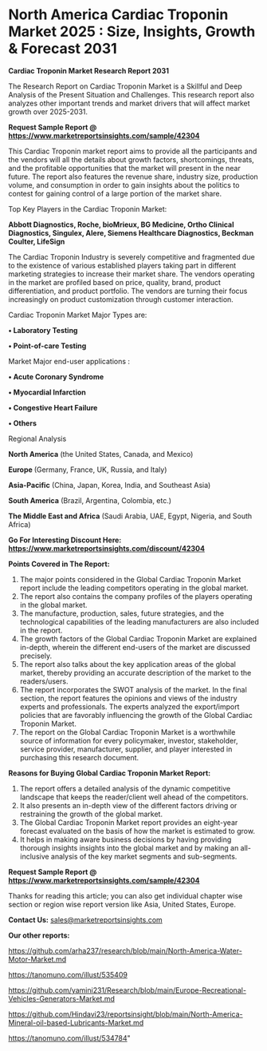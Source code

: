# North America Cardiac Troponin Market 2025 : Size, Insights, Growth & Forecast 2031

<strong>Cardiac Troponin Market Research Report 2031</strong>

The Research Report on Cardiac Troponin Market is a Skillful and Deep Analysis of the Present Situation and Challenges. This research report also analyzes other important trends and market drivers that will affect market growth over 2025-2031.

<strong>Request Sample Report @ <a href=https://www.marketreportsinsights.com/sample/42304>https://www.marketreportsinsights.com/sample/42304</a></strong>

This Cardiac Troponin market report aims to provide all the participants and the vendors will all the details about growth factors, shortcomings, threats, and the profitable opportunities that the market will present in the near future. The report also features the revenue share, industry size, production volume, and consumption in order to gain insights about the politics to contest for gaining control of a large portion of the market share.

Top Key Players in the Cardiac Troponin Market:

<strong>Abbott Diagnostics, Roche, bioMrieux, BG Medicine, Ortho Clinical Diagnostics, Singulex, Alere, Siemens Healthcare Diagnostics, Beckman Coulter, LifeSign</strong>

The Cardiac Troponin Industry is severely competitive and fragmented due to the existence of various established players taking part in different marketing strategies to increase their market share. The vendors operating in the market are profiled based on price, quality, brand, product differentiation, and product portfolio. The vendors are turning their focus increasingly on product customization through customer interaction.

Cardiac Troponin Market Major Types are:

<strong>•  Laboratory Testing

•  Point-of-care Testing</strong>

Market Major end-user applications :

<strong>•  Acute Coronary Syndrome

•  Myocardial Infarction

•  Congestive Heart Failure

•  Others</strong>

Regional Analysis

</u><strong><b>North America</b></strong> (the United States, Canada, and Mexico)

<strong><b>Europe </b></strong>(Germany, France, UK, Russia, and Italy)

<strong><b>Asia-Pacific</b></strong> (China, Japan, Korea, India, and Southeast Asia)

<strong><b>South America</b></strong> (Brazil, Argentina, Colombia, etc.)

<strong><b>The Middle East and Africa</b></strong> (Saudi Arabia, UAE, Egypt, Nigeria, and South Africa)

<strong>Go For Interesting Discount Here: <a href=https://www.marketreportsinsights.com/discount/42304>https://www.marketreportsinsights.com/discount/42304</a></strong>

<strong>Points Covered in The Report:</strong>
<ol>
  <li>The major points considered in the Global Cardiac Troponin Market report include the leading competitors operating in the global market.</li>
  <li>The report also contains the company profiles of the players operating in the global market.</li>
  <li>The manufacture, production, sales, future strategies, and the technological capabilities of the leading manufacturers are also included in the report.</li>
  <li>The growth factors of the Global Cardiac Troponin Market are explained in-depth, wherein the different end-users of the market are discussed precisely.</li>
  <li>The report also talks about the key application areas of the global market, thereby providing an accurate description of the market to the readers/users.</li>
  <li>The report incorporates the SWOT analysis of the market. In the final section, the report features the opinions and views of the industry experts and professionals. The experts analyzed the export/import policies that are favorably influencing the growth of the Global Cardiac Troponin Market.</li>
  <li>The report on the Global Cardiac Troponin Market is a worthwhile source of information for every policymaker, investor, stakeholder, service provider, manufacturer, supplier, and player interested in purchasing this research document.</li>
</ol>
<strong>Reasons for Buying Global Cardiac Troponin Market Report:</strong>

<ol>
  <li>The report offers a detailed analysis of the dynamic competitive landscape that keeps the reader/client well ahead of the competitors.</li>
  <li>It also presents an in-depth view of the different factors driving or restraining the growth of the global market.</li>
  <li>The Global Cardiac Troponin Market report provides an eight-year forecast evaluated on the basis of how the market is estimated to grow.</li>
  <li>It helps in making aware business decisions by having providing thorough insights insights into the global market and by making an all-inclusive analysis of the key market segments and sub-segments.</li>
</ol>
<strong>Request Sample Report @ <a href=https://www.marketreportsinsights.com/sample/42304>https://www.marketreportsinsights.com/sample/42304</a></strong>


Thanks for reading this article; you can also get individual chapter wise section or region wise report version like Asia, United States, Europe.

<strong>Contact Us:</strong>
sales@marketreportsinsights.com

<strong>Our other reports:</strong>

<a href=https://github.com/arha237/research/blob/main/North-America-Water-Motor-Market.md>https://github.com/arha237/research/blob/main/North-America-Water-Motor-Market.md</a>

<a href=https://tanomuno.com/illust/535409>https://tanomuno.com/illust/535409</a>

<a href=https://github.com/yamini231/Research/blob/main/Europe-Recreational-Vehicles-Generators-Market.md>https://github.com/yamini231/Research/blob/main/Europe-Recreational-Vehicles-Generators-Market.md</a>

<a href=https://github.com/Hindavi23/reportsinsight/blob/main/North-America-Mineral-oil-based-Lubricants-Market.md>https://github.com/Hindavi23/reportsinsight/blob/main/North-America-Mineral-oil-based-Lubricants-Market.md</a>

<a href=https://tanomuno.com/illust/534784>https://tanomuno.com/illust/534784</a>"
